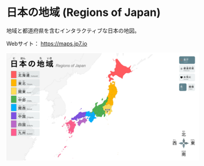 # 日本の地域 (Regions of Japan)

地域と都道府県を含むインタラクティブな日本の地図。

Webサイト： https://maps.jp7.io

![Screenshot](./img/screenshot.png)
